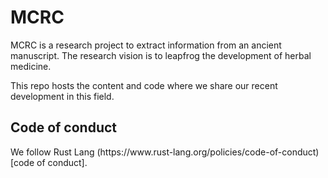# MCRC

MCRC is a research project to extract information from an ancient manuscript. The research vision is to leapfrog the
development of herbal medicine.

This repo hosts the content and code where we share our recent development in this field.

## Code of conduct

<p>We follow Rust Lang (https://www.rust-lang.org/policies/code-of-conduct)[code of conduct]. <p>
